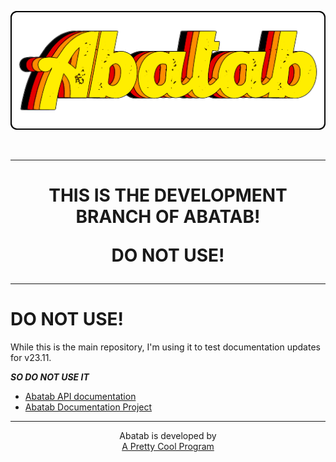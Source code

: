 <!-- 
	Last updated: 231030
-->

<div align="center">

  ![AbatabLogo](./.github/images/logo/app/AbatabLogo.png)

</div>

<br>

***

<div align="center">

  <h1>

  THIS IS THE DEVELOPMENT BRANCH OF ABATAB!

  DO NOT USE!

  </h1>

</div>

***

# DO NOT USE!

While this is the main repository, I'm using it to test documentation updates for v23.11.

***SO DO NOT USE IT***

- [Abatab API documentation](https://spectrum-health-systems.github.io/Abatab/)
- [Abatab Documentation Project](https://github.com/spectrum-health-systems/Abatab-Documentation-Project)

***

<div align="center">

  Abatab is developed by<br>
  [A Pretty Cool Program](https://github.com/APrettyCoolProgram)

</div>
